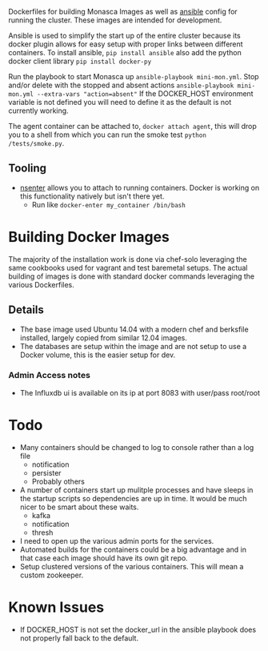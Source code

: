 Dockerfiles for building Monasca Images as well as [ansible](http://www.ansible.com) config for running the cluster.
These images are intended for development.

Ansible is used to simplify the start up of the entire cluster because its docker plugin allows for easy setup with proper links between different containers.
To install ansible, `pip install ansible` also add the python docker client library `pip install docker-py`

Run the playbook to start Monasca up `ansible-playbook mini-mon.yml`.
Stop and/or delete with the stopped and absent actions `ansible-playbook mini-mon.yml --extra-vars "action=absent"`
If the DOCKER_HOST environment variable is not defined you will need to define it as the default is not currently working.

The agent container can be attached to, `docker attach agent`, this will drop you to a shell from which you can run the smoke test `python /tests/smoke.py`.

## Tooling
  - [nsenter](https://github.com/jpetazzo/nsenter) allows you to attach to running containers. Docker is working on this functionality natively but isn't there yet.
    - Run like `docker-enter my_container /bin/bash`

# Building Docker Images
The majority of the installation work is done via chef-solo leveraging the same cookbooks used for vagrant and test baremetal setups.
The actual building of images is done with standard docker commands leveraging the various Dockerfiles.

## Details
- The base image used Ubuntu 14.04 with a modern chef and berksfile installed, largely copied from similar 12.04 images.
- The databases are setup within the image and are not setup to use a Docker volume, this is the easier setup for dev.

### Admin Access notes
- The Influxdb ui is available on its ip at port 8083 with user/pass root/root

# Todo
- Many containers should be changed to log to console rather than a log file
  - notification
  - persister
  - Probably others
- A number of containers start up mulitple processes and have sleeps in the startup scripts so dependencies are up in time. It would be much nicer
  to be smart about these waits.
  - kafka
  - notification
  - thresh
- I need to open up the various admin ports for the services.
- Automated builds for the containers could be a big advantage and in that case each image should have its own git repo.
- Setup clustered versions of the various containers. This will mean a custom zookeeper.

# Known Issues
- If DOCKER_HOST is not set the docker_url in the ansible playbook does not properly fall back to the default.
